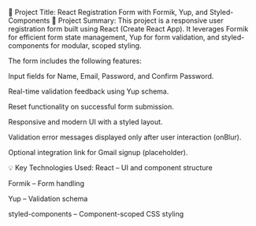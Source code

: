 📝 Project Title: React Registration Form with Formik, Yup, and Styled-Components
📌 Project Summary:
This project is a responsive user registration form built using React (Create React App). It leverages Formik for efficient form state management, Yup for form validation, and styled-components for modular, scoped styling.

The form includes the following features:

Input fields for Name, Email, Password, and Confirm Password.

Real-time validation feedback using Yup schema.

Reset functionality on successful form submission.

Responsive and modern UI with a styled layout.

Validation error messages displayed only after user interaction (onBlur).

Optional integration link for Gmail signup (placeholder).

💡 Key Technologies Used:
React – UI and component structure

Formik – Form handling

Yup – Validation schema

styled-components – Component-scoped CSS styling

